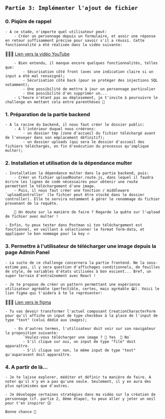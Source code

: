 ## ```Partie 3: Implémenter l'ajout de fichier```

### 0. Piqûre de rappel

    - A ce stade, n'importe quel utilisateur peut:
        - Créer un personnage depuis un formulaire, et avoir une réponse en retour suffisamment précise pour savoir s'il a réussi. Cette fonctionnalité a été réalisée dans la vidéo suivante: 

🔽🔽🔽      [Lien vers la vidéo YouTube](https://www.youtube.com/watch?v=AR2-vcDQ8_E)

        - Bien entendu, il manque encore quelques fonctionnalités, telles que: 
            - Sécurisation côté front (avec une indication claire si un input a été mal renseigné);
            - Sécurisation côté back (pour se protéger des injections SQL notamment);
            - Une possibilité de mettre à jour un personnage particulier
            - Une possibilité d'en supprimer un...
        - L'heure n'étant pas au déploiement, je t'invite à poursuivre le challenge en mettant cela entre parenthèses 🙂

### 1. Préparation de la partie backend

    - A la racine du backend, il nous faut créer le dossier public:
        - A l'intérieur duquel nous créérons:
            - un dossier tmp (zone d'accueil du fichier téléchargé avant de l'envoyer dans son emplacement définitif);
            - un dossier uploads (qui sera le dossier d'accueil des fichiers téléchargés, en fin d'exécution du processus qu'implique multer);

### 2. Installation et utilisation de la dépendance multer

    - Installation la dépendance multer dans la partie backend, puis:
        - Créer un fichier uploadRouter.route.js, dans lequel il faudra écrire les lignes de code nécessaires pour obtenir une route permettant le téléchargement d'une image.
        - Puis, il nous faut créer une fonction / middleware `uploadController` (le fichier peut être stocké dans le dossier controller). Elle te servira notamment à gérer le renommage du fichier provenant de la requête.

        🤨 Un doute sur la manière de faire ? Regarde la quête sur l'upload de fichier avec multer !

    - Enfin, tu peux tester dans Postman si ton téléchargement est fonctionnel, en veillant à sélectionner le format form-data, et appliquer le bon nommage pour la key 🔥

### 3. Permettre à l'utilisateur de télécharger une image depuis la page Admin Panel

    - La suite de ce challenge concernera la partie frontend. Ne la sous-estime pas, il y sera question d'affichages conditionnels, de feuilles de style, de variables d'états utilisées à bon escient... Bref, un super terrain d'entraînement avec React !

    - Je te propose de créer un pattern permettant une expérience utilisateur agréable (perfectible, certes, mais agréable 😀). Voici le lien figma qui t'aidera à te le représenter:

🔽🔽🔽      [Lien vers le figma](https://www.figma.com/file/LmZN4c2DVjuBvDgk2KfCT0/Rick-%26-Morty-Fullstack-Challenge?type=design&mode=design&t=WMhBFYfrwKhDo6AW-1) 

    - Tu vas devoir transformer l'actuel composant CreationCharacterForm pour qu'il affiche un input de type checkbox à la place de l'input de type "text" (celui dédié aux images);
    
        - En d'autres termes, l'utilisateur doit voir sur son navigateur la proposition suivante:
            `Voulez-vous télécharger une image ? 🔘 Yes  🔘 No`
            - S'il clique sur oui, un input de type "file" doit apparaître. 
            - S'il clique sur non, le même input de type "text" qu'auparavant doit apparaître.

### 4. A partir de là...

    - Je te laisse explorer, méditer et définir ta manière de faire. A noter qu'il n'y en a pas qu'une seule. Seulement, il y en aura des plus optimisées que d'autres.

    - Je développe certaines stratégies dans ma vidéo sur la création de personnage (cf. partie 2, 8ème étape), tu peux aller y jeter un oeil pour t'en inspirer 😉

    Bonne chance 🚀

